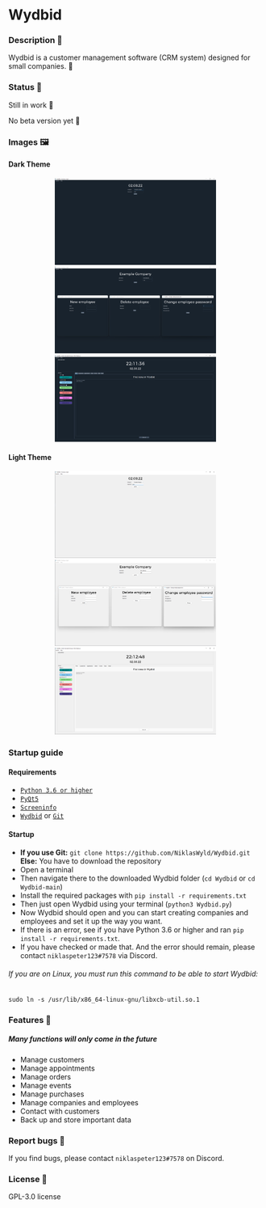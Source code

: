 # Wydbid
### Description 📃

Wydbid is a customer management software (CRM system) designed for small companies. 🤵

### Status 👷

Still in work 🚧

No beta version yet 🔮

### Images 🖼️

#### Dark Theme

<p align="center">
  <img style="width: 320px" src="./Assets/Images/Company_Dark.png">
  <img style="width: 320px" src="./Assets/Images/Employee_Dark.png">
  <img style="width: 320px" src="./Assets/Images/Main_Dark.png">
</p>

#### Light Theme

<p align="center">
  <img style="width: 320px" src="./Assets/Images/Company_Light.png">
  <img style="width: 320px" src="./Assets/Images/Employee_Light.png">
  <img style="width: 320px" src="./Assets/Images/Main_Light.png">
</p>

### Startup guide

#### Requirements

- [`Python 3.6 or higher`](https://www.python.org/downloads/)
- [`PyQt5`](https://pypi.org/project/PyQt5/)
- [`Screeninfo`](https://pypi.org/project/screeninfo/)
- [`Wydbid`](https://github.com/NiklasWyld/Wydbid) or [`Git`](https://git-scm.com/downloads)

#### Startup

- **If you use Git:** `git clone https://github.com/NiklasWyld/Wydbid.git` **Else:** You have to download the repository
- Open a terminal
- Then navigate there to the downloaded Wydbid folder (`cd Wydbid` or `cd Wydbid-main`)
- Install the required packages with `pip install -r requirements.txt`
- Then just open Wydbid using your terminal (`python3 Wydbid.py`)
- Now Wydbid should open and you can start creating companies and employees and set it up the way you want.
- If there is an error, see if you have Python 3.6 or higher and ran `pip install -r requirements.txt`.
- If you have checked or made that. And the error should remain, please contact `niklaspeter123#7578` via Discord.

###### If you are on Linux, you must run this command to be able to start Wydbid:

`sudo ln -s /usr/lib/x86_64-linux-gnu/libxcb-util.so.1`

### Features 🔖

##### Many functions will only come in the future

- Manage customers
- Manage appointments
- Manage orders
- Manage events
- Manage purchases
- Manage companies and employees
- Contact with customers
- Back up and store important data

### Report bugs 🐞

If you find bugs, please contact `niklaspeter123#7578` on Discord.

### License 📜

GPL-3.0 license
